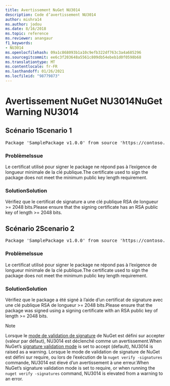 ```yaml
---
title: Avertissement NuGet NU3014
description: Code d’avertissement NU3014
author: mishra14
ms.author: jodou
ms.date: 8/16/2018
ms.topic: reference
ms.reviewer: anangaur
f1_keywords:
- NU3014
ms.openlocfilehash: 09a1c868093b1a10c9efb322df763c3a4a685296
ms.sourcegitcommit: ee6c3f203648a5561c809db54ebeb1d0f0598b68
ms.translationtype: MT
ms.contentlocale: fr-FR
ms.lasthandoff: 01/26/2021
ms.locfileid: "98779873"
---
```

# <a name="nuget-warning-nu3014"></a><span data-ttu-id="8e8c8-103">Avertissement NuGet NU3014</span><span class="sxs-lookup"><span data-stu-id="8e8c8-103">NuGet Warning NU3014</span></span>

## <a name="scenario-1"></a><span data-ttu-id="8e8c8-104">Scénario 1</span><span class="sxs-lookup"><span data-stu-id="8e8c8-104">Scenario 1</span></span>

<pre>Package 'SamplePackage v1.0.0' from source 'https://contoso.com/index.json': The signing certificate does not meet a minimum public key length requirement.</pre>

### <a name="issue"></a><span data-ttu-id="8e8c8-105">Problème</span><span class="sxs-lookup"><span data-stu-id="8e8c8-105">Issue</span></span>

<span data-ttu-id="8e8c8-106">Le certificat utilisé pour signer le package ne répond pas à l’exigence de longueur minimale de la clé publique.</span><span class="sxs-lookup"><span data-stu-id="8e8c8-106">The certificate used to sign the package does not meet the minimum public key length requirement.</span></span>


### <a name="solution"></a><span data-ttu-id="8e8c8-107">Solution</span><span class="sxs-lookup"><span data-stu-id="8e8c8-107">Solution</span></span>

<span data-ttu-id="8e8c8-108">Vérifiez que le certificat de signature a une clé publique RSA de longueur >= 2048 bits.</span><span class="sxs-lookup"><span data-stu-id="8e8c8-108">Please ensure that the signing certificate has an RSA public key of length >= 2048 bits.</span></span>



## <a name="scenario-2"></a><span data-ttu-id="8e8c8-109">Scénario 2</span><span class="sxs-lookup"><span data-stu-id="8e8c8-109">Scenario 2</span></span>

<pre>Package 'SamplePackage v1.0.0' from source 'https://contoso.com/index.json': The primary signature's certificate does not meet a minimum public key length requirement.</pre>

### <a name="issue"></a><span data-ttu-id="8e8c8-110">Problème</span><span class="sxs-lookup"><span data-stu-id="8e8c8-110">Issue</span></span>

<span data-ttu-id="8e8c8-111">Le certificat utilisé pour signer le package ne répond pas à l’exigence de longueur minimale de la clé publique.</span><span class="sxs-lookup"><span data-stu-id="8e8c8-111">The certificate used to sign the package does not meet the minimum public key length requirement.</span></span>


### <a name="solution"></a><span data-ttu-id="8e8c8-112">Solution</span><span class="sxs-lookup"><span data-stu-id="8e8c8-112">Solution</span></span>

<span data-ttu-id="8e8c8-113">Vérifiez que le package a été signé à l’aide d’un certificat de signature avec une clé publique RSA de longueur >= 2048 bits.</span><span class="sxs-lookup"><span data-stu-id="8e8c8-113">Please ensure that the package was signed using a signing certificate with an RSA public key of length >= 2048 bits.</span></span>


> [!Note]
> <span data-ttu-id="8e8c8-114">Lorsque le [mode de validation de signature](../../consume-packages/installing-signed-packages.md#configure-package-signature-requirements) de NuGet est défini sur accepter (valeur par défaut), NU3014 est déclenché comme un avertissement.</span><span class="sxs-lookup"><span data-stu-id="8e8c8-114">When NuGet’s [signature validation mode](../../consume-packages/installing-signed-packages.md#configure-package-signature-requirements) is set to accept (default), NU3014 is raised as a warning.</span></span> <span data-ttu-id="8e8c8-115">Lorsque le mode de validation de signature de NuGet est défini sur require, ou lors de l’exécution de la `nuget verify -signatures` commande, NU3014 est élevé d’un avertissement à une erreur.</span><span class="sxs-lookup"><span data-stu-id="8e8c8-115">When NuGet’s signature validation mode is set to require, or when running the `nuget verify -signatures` command, NU3014 is elevated from a warning to an error.</span></span> 
